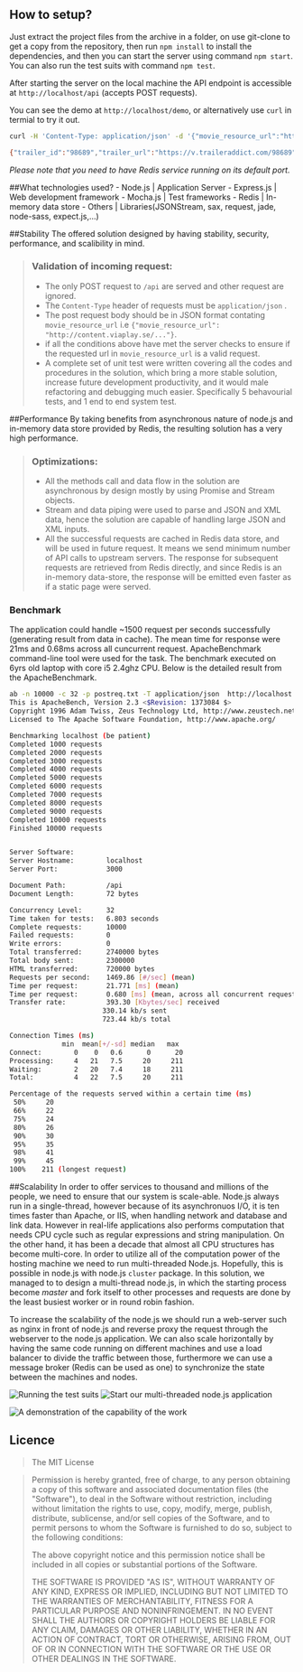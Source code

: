 ## How to setup?
Just extract the project files from the archive in a folder, on use git-clone to get a copy from the repository, then run `npm install` to install the dependencies, and then you can start the server using command `npm start`. You can also run the test suits with command `npm test`. 

After starting the server on the local machine the API endpoint is accessible at `http://localhost/api` (accepts POST requests).

You can see the demo at `http://localhost/demo`, or alternatively use `curl` in termial to try it out.
```bash
curl -H 'Content-Type: application/json' -d '{"movie_resource_url":"https://content.viaplay.se/web-se/film/lucy-2014"}' http://localhost:3000/api

{"trailer_id":"98689","trailer_url":"https://v.traileraddict.com/98689"}
```

*Please note that you need to have Redis service running on its default port.*

##What technologies used?
	- Node.js     |    Application Server
	- Express.js  |    Web development framework
	- Mocha.js    |    Test frameworks
	- Redis       |    In-memory data store
	- Others      |    Libraries(JSONStream, sax, request, jade, node-sass, expect.js,...)


##Stability
The offered solution designed by having stability, security, performance, and scalibility in mind.
> ### Validation of incoming request:
> * The only POST request to `/api` are served and other request are ignored.
> * The `Content-Type` header of requests must be `application/json` .
> * The post request body should be in JSON format contating `movie_resource_url` i.e `{"movie_resource_url": "http://content.viaplay.se/..."}`.
> * if all the conditions above have met the server checks to ensure if the requested url in `movie_resource_url` is a valid request.
> * A complete set of unit test were written covering all the codes and procedures in the solution, which bring a more stable solution, increase future development productivity, and it would male refactoring and debugging much easier. Specifically 5 behavourial tests, and 1 end to end system test.

##Performance
By taking benefits from asynchronous nature of node.js and in-memory data store provided by Redis, the resulting solution has a very high performance.
> ### Optimizations:
> * All the methods call and data flow in the solution are asynchronous by design mostly by using Promise and Stream objects.
> * Stream and data piping were used to parse and JSON and XML data, hence the solution are capable of handling large JSON and XML inputs.
> * All the successful requests are cached in Redis data store, and will be used in future request. It means we send minimum number of API calls to upstream servers.
> The response for subsequent requests are retrieved from Redis directly, and since Redis is an in-memory data-store, the response will be emitted even faster as if a static page were served.
 
### Benchmark
The application could handle ~1500 request per seconds successfully (generating result from data in cache). The mean time for response were 21ms and 0.68ms across all cuncurrent request. ApacheBenchmark command-line tool were used for the task. The benchmark executed on 6yrs old laptop with core i5 2.4ghz CPU. Below is the detailed result from the ApacheBenchmark.
 
 ```bash
 ab -n 10000 -c 32 -p postreq.txt -T application/json  http://localhost:3000/api
This is ApacheBench, Version 2.3 <$Revision: 1373084 $>
Copyright 1996 Adam Twiss, Zeus Technology Ltd, http://www.zeustech.net/
Licensed to The Apache Software Foundation, http://www.apache.org/

Benchmarking localhost (be patient)
Completed 1000 requests
Completed 2000 requests
Completed 3000 requests
Completed 4000 requests
Completed 5000 requests
Completed 6000 requests
Completed 7000 requests
Completed 8000 requests
Completed 9000 requests
Completed 10000 requests
Finished 10000 requests


Server Software:
Server Hostname:        localhost
Server Port:            3000

Document Path:          /api
Document Length:        72 bytes

Concurrency Level:      32
Time taken for tests:   6.803 seconds
Complete requests:      10000
Failed requests:        0
Write errors:           0
Total transferred:      2740000 bytes
Total body sent:        2300000
HTML transferred:       720000 bytes
Requests per second:    1469.86 [#/sec] (mean)
Time per request:       21.771 [ms] (mean)
Time per request:       0.680 [ms] (mean, across all concurrent requests)
Transfer rate:          393.30 [Kbytes/sec] received
                        330.14 kb/s sent
                        723.44 kb/s total

Connection Times (ms)
              min  mean[+/-sd] median   max
Connect:        0    0   0.6      0      20
Processing:     4   21   7.5     20     211
Waiting:        2   20   7.4     18     211
Total:          4   22   7.5     20     211

Percentage of the requests served within a certain time (ms)
  50%     20
  66%     22
  75%     24
  80%     26
  90%     30
  95%     35
  98%     41
  99%     45
 100%    211 (longest request)
 ```

##Scalability
In order to offer services to thousand and millions of the people, we need to ensure that our system is scale-able. Node.js always run in a single-thread, however because of its asynchronuos I/O, it is ten times faster than Apache, or IIS, when handling network and database and link data. However in real-life applications also performs computation that needs CPU cycle such as regular expressions and string manipulation. On the other hand, it has been a decade that almost all CPU structures has become multi-core. In order to utilize all of the computation power of the hosting machine we need to run multi-threaded Node.js. Hopefully, this is possible in node.js with node.js `cluster` package. In this solution, we managed to to design a multi-thread node.js, in which the starting process become *master* and fork itself to other processes and requests are done by the least busiest worker or in round robin fashion.

To increase the scalability of the node.js we should run a web-server such as nginx in front of node.js and reverse proxy the request through the webserver to the node.js application. We can also scale horizontally by having the same code running on different machines and use a load balancer to divide the traffic between those, furthermore we can use a message broker (Redis can be used as one) to synchronize the state between the machines and nodes.

![Running the test suits](http://i.imgur.com/piErxZd.png) ![Start our multi-threaded node.js application](http://i.imgur.com/yFRwYJP.png)

![A demonstration of the capability of the work](http://i.imgur.com/JXIwkGi.png)



 
## Licence
 
>The MIT License

>Permission is hereby granted, free of charge, to any person obtaining a copy
>of this software and associated documentation files (the "Software"), to deal
>in the Software without restriction, including without limitation the rights
>to use, copy, modify, merge, publish, distribute, sublicense, and/or sell
>copies of the Software, and to permit persons to whom the Software is
>furnished to do so, subject to the following conditions:
>
>The above copyright notice and this permission notice shall be included in
>all copies or substantial portions of the Software.
>
>THE SOFTWARE IS PROVIDED "AS IS", WITHOUT WARRANTY OF ANY KIND, EXPRESS OR
>IMPLIED, INCLUDING BUT NOT LIMITED TO THE WARRANTIES OF MERCHANTABILITY,
>FITNESS FOR A PARTICULAR PURPOSE AND NONINFRINGEMENT. IN NO EVENT SHALL THE
>AUTHORS OR COPYRIGHT HOLDERS BE LIABLE FOR ANY CLAIM, DAMAGES OR OTHER
>LIABILITY, WHETHER IN AN ACTION OF CONTRACT, TORT OR OTHERWISE, ARISING FROM,
>OUT OF OR IN CONNECTION WITH THE SOFTWARE OR THE USE OR OTHER DEALINGS IN
>THE SOFTWARE.
